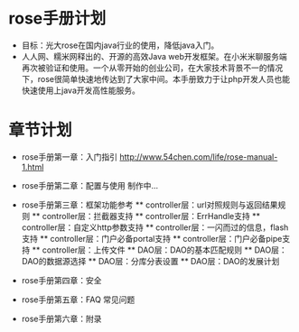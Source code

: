 rose手册计划
============
* 目标：光大rose在国内java行业的使用，降低java入门。
* 人人网、糯米网释出的、开源的高效Java web开发框架。在小米米聊服务端再次被验证和使用。一个从零开始的创业公司，在大家技术背景不一的情况下，rose很简单快速地传达到了大家中间。本手册致力于让php开发人员也能快速使用上java开发高性能服务。

章节计划
========
* rose手册第一章：入门指引 http://www.54chen.com/life/rose-manual-1.html
* rose手册第二章：配置与使用 制作中...
* rose手册第三章：框架功能参考
**   controller层：url对照规则与返回结果规则
**   controller层：拦截器支持
**   controller层：ErrHandle支持
**   controller层：自定义http参数支持
**   controller层：一闪而过的信息，flash支持
**   controller层：门户必备portal支持
**   controller层：门户必备pipe支持
**   controller层：上传文件
**   DAO层：DAO的基本匹配规则
**   DAO层：DAO的数据源选择 
**   DAO层：分库分表设置
**   DAO层：DAO的发展计划

* rose手册第四章：安全
* rose手册第五章：FAQ 常见问题
* rose手册第六章：附录
